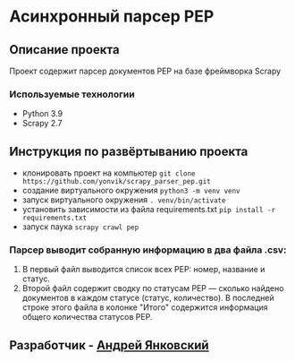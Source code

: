 # Асинхронный парсер PEP

## Описание проекта

Проект содержит парсер документов PEP на базе фреймворка Scrapy

 ### Используемые технологии
  - Python 3.9
  - Scrapy 2.7

## Инструкция по развёртыванию проекта

* клонировать проект на компьютер `git clone https://github.com/yonvik/scrapy_parser_pep.git`
* создание виртуального окружения `python3 -m venv venv`
* запуск виртуального окружения `. venv/bin/activate`
* установить зависимости из файла requirements.txt `pip install -r requirements.txt`
* запуск паука `scrapy crawl pep`

### Парсер выводит собранную информацию в два файла .csv:
1. В первый файл выводится список всех PEP: номер, название и статус.
2. Второй файл содержит сводку по статусам PEP — сколько найдено документов в каждом статусе (статус, количество). В последней строке этого файла в колонке "Итого" содержится информация общего количества статусов PEP.


 ## Разработчик - [Андрей Янковский](https://github.com/yonvik) ##
